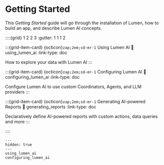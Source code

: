 # Getting Started

This _Getting Started_ guide will go through the installation of Lumen, how to build an app, and describe Lumen AI concepts.

::::{grid} 1 2 2 3
:gutter: 1 1 1 2

:::{grid-item-card} {octicon}`zap;2em;sd-mr-1` Using Lumen AI
:link: using_lumen_ai
:link-type: doc

How to explore your data with Lumen AI
:::

:::{grid-item-card} {octicon}`zap;2em;sd-mr-1` Configuring Lumen AI
:link: configuring_lumen_ai
:link-type: doc

Configure Lumen AI to use custom Coordinators, Agents, and LLM providers
:::

:::{grid-item-card} {octicon}`zap;2em;sd-mr-1` Generating AI-powered Reports
:link: generating_reports
:link-type: doc

Declaratively define AI-powered reports with custom actions, data queries and more
:::

::::

```{toctree}
---
hidden: true
---
using_lumen_ai
configuring_lumen_ai
```
